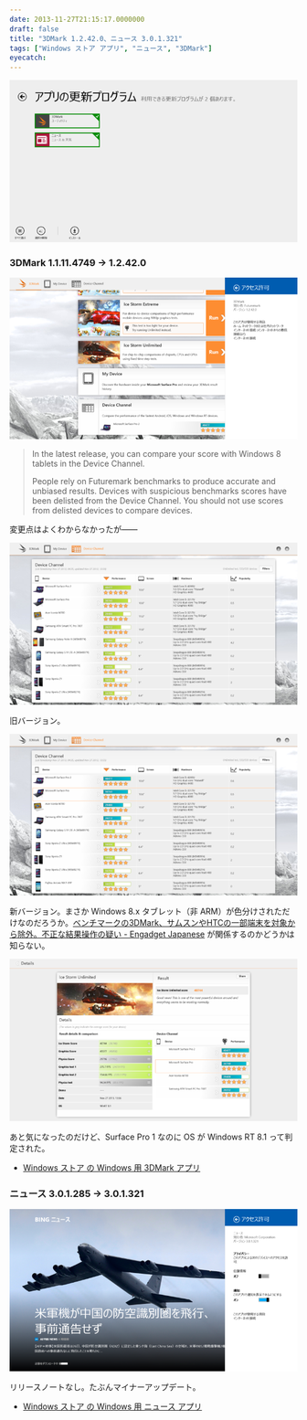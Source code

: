 ```yaml
---
date: 2013-11-27T21:15:17.0000000
draft: false
title: "3DMark 1.2.42.0、ニュース 3.0.1.321"
tags: ["Windows ストア アプリ", "ニュース", "3DMark"]
eyecatch: 
---
```

<p><span itemscope itemtype="http://schema.org/Photograph"><img src="20131127210349.png" alt="f:id:daruyanagi:20131127210349p:plain" title="f:id:daruyanagi:20131127210349p:plain" class="hatena-fotolife" itemprop="image"></span><br />
</p>

<div class="section">
<h3>3DMark 1.1.11.4749 → 1.2.42.0</h3>
<p><span itemscope itemtype="http://schema.org/Photograph"><img src="20131127210521.png" alt="f:id:daruyanagi:20131127210521p:plain" title="f:id:daruyanagi:20131127210521p:plain" class="hatena-fotolife" itemprop="image"></span><br />
</p>

<blockquote>
<p>In the latest release, you can compare your score with Windows 8 tablets in the Device Channel.</p><p>People rely on Futuremark benchmarks to produce accurate and unbiased results. Devices with suspicious benchmarks scores have been delisted from the Device Channel. You should not use scores from delisted devices to compare devices.</p>

</blockquote>
<p>変更点はよくわからなかったが――</p><p><span itemscope itemtype="http://schema.org/Photograph"><img src="20131127210657.png" alt="f:id:daruyanagi:20131127210657p:plain" title="f:id:daruyanagi:20131127210657p:plain" class="hatena-fotolife" itemprop="image"></span></p><p>旧バージョン。</p><p><span itemscope itemtype="http://schema.org/Photograph"><img src="20131127210711.png" alt="f:id:daruyanagi:20131127210711p:plain" title="f:id:daruyanagi:20131127210711p:plain" class="hatena-fotolife" itemprop="image"></span></p><p>新バージョン。まさか Windows 8.x タブレット（非 ARM）が色分けされただけなのだろうか。<a href="http://japanese.engadget.com/2013/11/26/3dmark-htc/">&#x30D9;&#x30F3;&#x30C1;&#x30DE;&#x30FC;&#x30AF;&#x306E;3DMark&#x3001;&#x30B5;&#x30E0;&#x30B9;&#x30F3;&#x3084;HTC&#x306E;&#x4E00;&#x90E8;&#x7AEF;&#x672B;&#x3092;&#x5BFE;&#x8C61;&#x304B;&#x3089;&#x9664;&#x5916;&#x3002;&#x4E0D;&#x6B63;&#x306A;&#x7D50;&#x679C;&#x64CD;&#x4F5C;&#x306E;&#x7591;&#x3044; - Engadget Japanese</a> が関係するのかどうかは知らない。</p><p><span itemscope itemtype="http://schema.org/Photograph"><img src="20131127210917.png" alt="f:id:daruyanagi:20131127210917p:plain" title="f:id:daruyanagi:20131127210917p:plain" class="hatena-fotolife" itemprop="image"></span></p><p>あと気になったのだけど、Surface Pro 1 なのに OS が Windows RT 8.1 って判定された。</p>

<ul>
<li><a href="http://apps.microsoft.com/windows/ja-jp/app/3dmark/f71eedf2-76ac-4be9-a073-13142d4a87fe">Windows &#x30B9;&#x30C8;&#x30A2; &#x306E; Windows &#x7528; 3DMark &#x30A2;&#x30D7;&#x30EA;</a></li>
</ul>
</div>
<div class="section">
<h3>ニュース 3.0.1.285 → 3.0.1.321</h3>
<p><span itemscope itemtype="http://schema.org/Photograph"><img src="20131127211039.png" alt="f:id:daruyanagi:20131127211039p:plain" title="f:id:daruyanagi:20131127211039p:plain" class="hatena-fotolife" itemprop="image"></span></p><p>リリースノートなし。たぶんマイナーアップデート。</p>

<ul>
<li><a href="http://apps.microsoft.com/windows/ja-jp/app/news/eaaf2ce3-d5a3-4a59-ae31-276fbc44a7cd">Windows &#x30B9;&#x30C8;&#x30A2; &#x306E; Windows &#x7528; &#x30CB;&#x30E5;&#x30FC;&#x30B9; &#x30A2;&#x30D7;&#x30EA;</a></li>
</ul>
</div>
